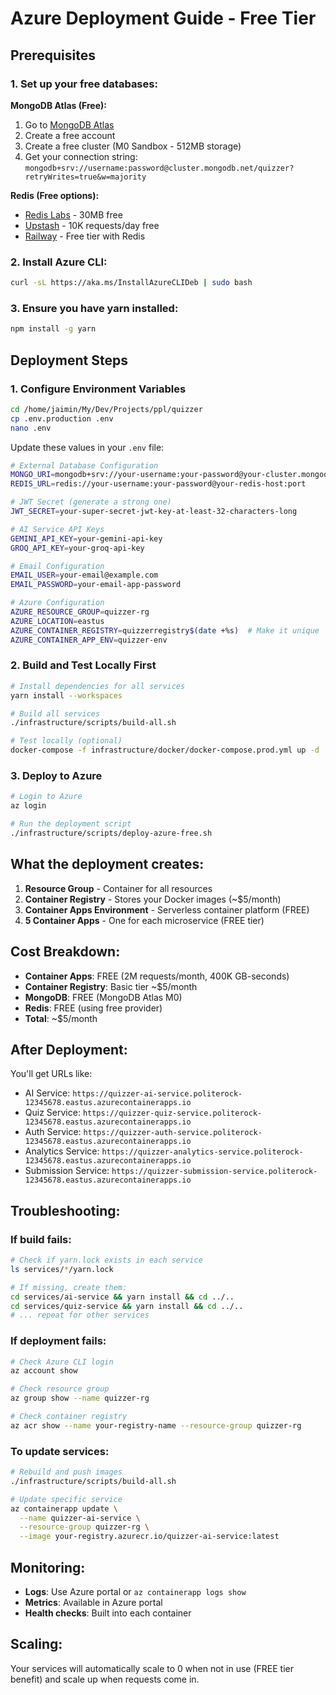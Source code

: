 # Azure Deployment Guide - Free Tier

## Prerequisites

### 1. Set up your free databases:

**MongoDB Atlas (Free):**
1. Go to [MongoDB Atlas](https://www.mongodb.com/atlas)
2. Create a free account
3. Create a free cluster (M0 Sandbox - 512MB storage)
4. Get your connection string: `mongodb+srv://username:password@cluster.mongodb.net/quizzer?retryWrites=true&w=majority`

**Redis (Free options):**
- [Redis Labs](https://redis.com/try-free/) - 30MB free
- [Upstash](https://upstash.com/) - 10K requests/day free
- [Railway](https://railway.app/) - Free tier with Redis

### 2. Install Azure CLI:
```bash
curl -sL https://aka.ms/InstallAzureCLIDeb | sudo bash
```

### 3. Ensure you have yarn installed:
```bash
npm install -g yarn
```

## Deployment Steps

### 1. Configure Environment Variables
```bash
cd /home/jaimin/My/Dev/Projects/ppl/quizzer
cp .env.production .env
nano .env
```

Update these values in your `.env` file:
```bash
# External Database Configuration
MONGO_URI=mongodb+srv://your-username:your-password@your-cluster.mongodb.net/quizzer?retryWrites=true&w=majority
REDIS_URL=redis://your-username:your-password@your-redis-host:port

# JWT Secret (generate a strong one)
JWT_SECRET=your-super-secret-jwt-key-at-least-32-characters-long

# AI Service API Keys
GEMINI_API_KEY=your-gemini-api-key
GROQ_API_KEY=your-groq-api-key

# Email Configuration
EMAIL_USER=your-email@example.com
EMAIL_PASSWORD=your-email-app-password

# Azure Configuration
AZURE_RESOURCE_GROUP=quizzer-rg
AZURE_LOCATION=eastus
AZURE_CONTAINER_REGISTRY=quizzerregistry$(date +%s)  # Make it unique
AZURE_CONTAINER_APP_ENV=quizzer-env
```

### 2. Build and Test Locally First
```bash
# Install dependencies for all services
yarn install --workspaces

# Build all services
./infrastructure/scripts/build-all.sh

# Test locally (optional)
docker-compose -f infrastructure/docker/docker-compose.prod.yml up -d
```

### 3. Deploy to Azure
```bash
# Login to Azure
az login

# Run the deployment script
./infrastructure/scripts/deploy-azure-free.sh
```

## What the deployment creates:

1. **Resource Group** - Container for all resources
2. **Container Registry** - Stores your Docker images (~$5/month)
3. **Container Apps Environment** - Serverless container platform (FREE)
4. **5 Container Apps** - One for each microservice (FREE tier)

## Cost Breakdown:

- **Container Apps**: FREE (2M requests/month, 400K GB-seconds)
- **Container Registry**: Basic tier ~$5/month
- **MongoDB**: FREE (MongoDB Atlas M0)
- **Redis**: FREE (using free provider)
- **Total**: ~$5/month

## After Deployment:

You'll get URLs like:
- AI Service: `https://quizzer-ai-service.politerock-12345678.eastus.azurecontainerapps.io`
- Quiz Service: `https://quizzer-quiz-service.politerock-12345678.eastus.azurecontainerapps.io`
- Auth Service: `https://quizzer-auth-service.politerock-12345678.eastus.azurecontainerapps.io`
- Analytics Service: `https://quizzer-analytics-service.politerock-12345678.eastus.azurecontainerapps.io`
- Submission Service: `https://quizzer-submission-service.politerock-12345678.eastus.azurecontainerapps.io`

## Troubleshooting:

### If build fails:
```bash
# Check if yarn.lock exists in each service
ls services/*/yarn.lock

# If missing, create them:
cd services/ai-service && yarn install && cd ../..
cd services/quiz-service && yarn install && cd ../..
# ... repeat for other services
```

### If deployment fails:
```bash
# Check Azure CLI login
az account show

# Check resource group
az group show --name quizzer-rg

# Check container registry
az acr show --name your-registry-name --resource-group quizzer-rg
```

### To update services:
```bash
# Rebuild and push images
./infrastructure/scripts/build-all.sh

# Update specific service
az containerapp update \
  --name quizzer-ai-service \
  --resource-group quizzer-rg \
  --image your-registry.azurecr.io/quizzer-ai-service:latest
```

## Monitoring:

- **Logs**: Use Azure portal or `az containerapp logs show`
- **Metrics**: Available in Azure portal
- **Health checks**: Built into each container

## Scaling:

Your services will automatically scale to 0 when not in use (FREE tier benefit) and scale up when requests come in.
